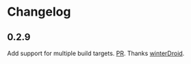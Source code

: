 # Changelog

## 0.2.9

Add support for multiple build targets. [PR](https://github.com/runningcode/fladle/pull/9). Thanks [winterDroid](https://github.com/winterDroid).

